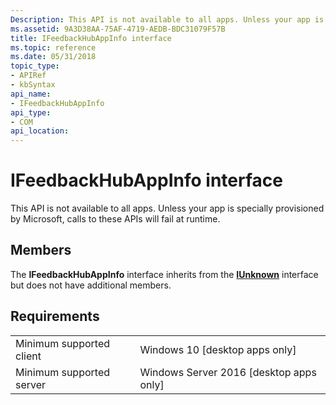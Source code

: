 ```yaml
---
Description: This API is not available to all apps. Unless your app is specially provisioned by Microsoft, calls to these APIs will fail at runtime.
ms.assetid: 9A3D38AA-75AF-4719-AEDB-BDC31079F57B
title: IFeedbackHubAppInfo interface
ms.topic: reference
ms.date: 05/31/2018
topic_type: 
- APIRef
- kbSyntax
api_name: 
- IFeedbackHubAppInfo
api_type: 
- COM
api_location: 
---
```


# IFeedbackHubAppInfo interface

This API is not available to all apps. Unless your app is specially provisioned by Microsoft, calls to these APIs will fail at runtime.

## Members

The **IFeedbackHubAppInfo** interface inherits from the [**IUnknown**](https://msdn.microsoft.com/library/ms680509(v=VS.85).aspx) interface but does not have additional members.

## Requirements



|                                     |                                                      |
|-------------------------------------|------------------------------------------------------|
| Minimum supported client<br/> | Windows 10 \[desktop apps only\]<br/>          |
| Minimum supported server<br/> | Windows Server 2016 \[desktop apps only\]<br/> |



 

 




